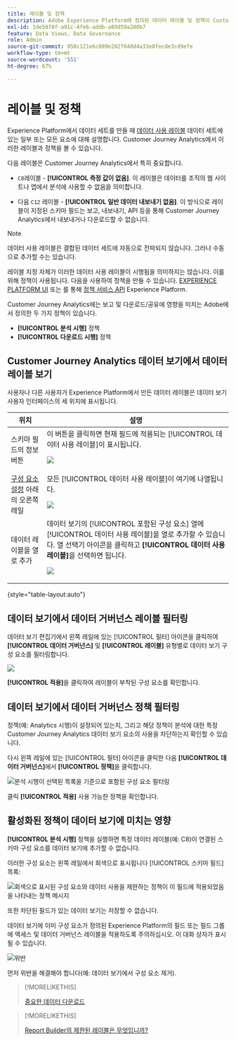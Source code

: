 ```yaml
---
title: 레이블 및 정책
description: Adobe Experience Platform에 정의된 데이터 레이블 및 정책이 Customer Journey Analytics의 데이터 보기 및 보고에 미치는 영향에 대해 알아봅니다.
exl-id: 1de5070f-a91c-4fe6-addb-a89d59a280b7
feature: Data Views, Data Governance
role: Admin
source-git-commit: 950c121e6c889e202f048d4a33e8fecde3cd9efe
workflow-type: tm+mt
source-wordcount: '551'
ht-degree: 67%

---
```


# 레이블 및 정책

Experience Platform에서 데이터 세트를 만들 때 [데이터 사용 레이블](https://experienceleague.adobe.com/en/docs/experience-platform/data-governance/labels/reference) 데이터 세트에 있는 일부 또는 모든 요소에 대해 설명합니다. Customer Journey Analytics에서 이러한 레이블과 정책을 볼 수 있습니다.

다음 레이블은 Customer Journey Analytics에서 특히 중요합니다.

* `C8`레이블 - **[!UICONTROL 측정 값이 없음]**. 이 레이블은 데이터를 조직의 웹 사이트나 앱에서 분석에 사용할 수 없음을 의미합니다.

* 다음 `C12` 레이블 - **[!UICONTROL 일반 데이터 내보내기 없음]**. 이 방식으로 레이블이 지정된 스키마 필드는 보고, 내보내기, API 등을 통해 Customer Journey Analytics에서 내보내거나 다운로드할 수 없습니다.

>[!NOTE]
>
>데이터 사용 레이블은 결합된 데이터 세트에 자동으로 전파되지 않습니다. 그러나 수동으로 추가할 수는 있습니다.

레이블 지정 자체가 이러한 데이터 사용 레이블이 시행됨을 의미하지는 않습니다. 이를 위해 정책이 사용됩니다. 다음을 사용하여 정책을 만들 수 있습니다. [EXPERIENCE PLATFORM UI](https://experienceleague.adobe.com/en/docs/experience-platform/data-governance/policies/user-guide) 또는 를 통해 [정책 서비스 API](https://experienceleague.adobe.com/en/docs/experience-platform/data-governance/api/overview) Experience Platform.

Customer Journey Analytics에는 보고 및 다운로드/공유에 영향을 미치는 Adobe에서 정의한 두 가지 정책이 있습니다.

* **[!UICONTROL 분석 시행]** 정책
* **[!UICONTROL 다운로드 시행]** 정책

## Customer Journey Analytics 데이터 보기에서 데이터 레이블 보기

사용자나 다른 사용자가 Experience Platform에서 만든 데이터 레이블은 데이터 보기 사용자 인터페이스의 세 위치에 표시됩니다.

| 위치 | 설명 |
| --- | --- |
| 스키마 필드의 정보 버튼 | 이 버튼을 클릭하면 현재 필드에 적용되는 [!UICONTROL 데이터 사용 레이블]이 표시됩니다.<p>![](assets/data-label-left.png) |
| [구성 요소 설정](/help/data-views/component-settings/overview.md) 아래의 오른쪽 레일 | 모든 [!UICONTROL 데이터 사용 레이블]이 여기에 나열됩니다.<p>![](assets/data-label-right.png) |
| 데이터 레이블을 열로 추가 | 데이터 보기의 [!UICONTROL 포함된 구성 요소] 열에 [!UICONTROL 데이터 사용 레이블]을 열로 추가할 수 있습니다. 열 선택기 아이콘을 클릭하고 **[!UICONTROL 데이터 사용 레이블]**&#x200B;을 선택하면 됩니다.<p>![](assets/data-label-column.png) |

{style="table-layout:auto"}

## 데이터 보기에서 데이터 거버넌스 레이블 필터링

데이터 보기 편집기에서 왼쪽 레일에 있는 [!UICONTROL 필터] 아이콘을 클릭하여 **[!UICONTROL 데이터 거버넌스]** 및 **[!UICONTROL 레이블]** 유형별로 데이터 보기 구성 요소를 필터링합니다.

![](assets/filter-labels.png)

**[!UICONTROL 적용]**&#x200B;을 클릭하여 레이블이 부착된 구성 요소를 확인합니다.

## 데이터 보기에서 데이터 거버넌스 정책 필터링

정책(예: Analytics 시행)이 설정되어 있는지, 그리고 해당 정책이 분석에 대한 특정 Customer Journey Analytics 데이터 보기 요소의 사용을 차단하는지 확인할 수 있습니다.

다시 왼쪽 레일에 있는 [!UICONTROL 필터] 아이콘을 클릭한 다음 **[!UICONTROL 데이터 거버넌스]**&#x200B;에서 **[!UICONTROL 정책]**&#x200B;을 클릭합니다.

![분석 시행이 선택된 목록을 기준으로 포함된 구성 요소 필터링](assets/filter-policies.png)

클릭 **[!UICONTROL 적용]** 사용 가능한 정책을 확인합니다.

## 활성화된 정책이 데이터 보기에 미치는 영향

**[!UICONTROL 분석 시행]** 정책을 실행하면 특정 데이터 레이블(예: C8)이 연결된 스키마 구성 요소를 데이터 보기에 추가할 수 없습니다.

이러한 구성 요소는 왼쪽 레일에서 회색으로 표시됩니다 [!UICONTROL 스키마 필드] 목록:

![회색으로 표시된 구성 요소와 데이터 사용을 제한하는 정책이 이 필드에 적용되었음을 나타내는 정책 메시지](assets/component-greyed.png)

또한 차단된 필드가 있는 데이터 보기는 저장할 수 없습니다.

데이터 보기에 이미 구성 요소가 정의된 Experience Platform의 필드 또는 필드 그룹에 액세스 및 데이터 거버넌스 레이블을 적용하도록 주의하십시오. 이 대화 상자가 표시될 수 있습니다.

![위반](assets/violation.png)

먼저 위반을 해결해야 합니다(예: 데이터 보기에서 구성 요소 제거).


>[!MORELIKETHIS]
>
>[중요한 데이터 다운로드](/help/analysis-workspace/export/download-send.md)

>[!MORELIKETHIS]
>
>[Report Builder의 제한된 레이블은 무엇입니까?](https://experienceleague.adobe.com/en/docs/analytics-platform/using/cja-reportbuilder/restricted-labels)


